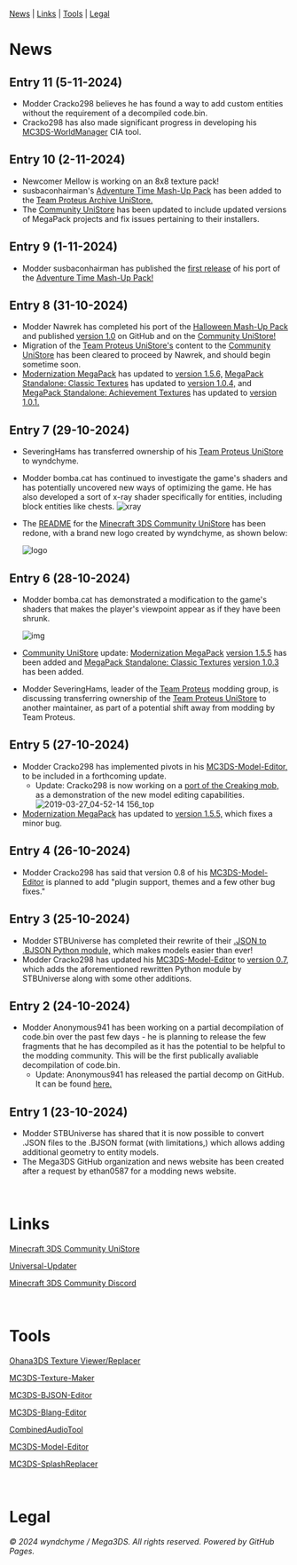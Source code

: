 [News](#news) | [Links](#links) | [Tools](#tools) | [Legal](#legal)

# News

## Entry 11 (5-11-2024)
- Modder Cracko298 believes he has found a way to add custom entities without the requirement of a decompiled code.bin.
- Cracko298 has also made significant progress in developing his [MC3DS-WorldManager](https://github.com/Cracko298/MC3DS-WorldManager) CIA tool. 

## Entry 10 (2-11-2024)
- Newcomer Mellow is working on an 8x8 texture pack!
- susbaconhairman's [Adventure Time Mash-Up Pack](https://github.com/susbaconhairman/mc-adventure-time-mash-up-3ds-port) has been added to the [Team Proteus Archive UniStore.](https://github.com/wyndchyme/minecraft-3ds-unistore)
- The [Community UniStore](https://github.com/Minecraft-3DS-Community/Minecraft-3ds-unistore) has been updated to include updated versions of MegaPack projects and fix issues pertaining to their installers.

## Entry 9 (1-11-2024)
- Modder susbaconhairman has published the [first release](https://github.com/susbaconhairman/mc-adventure-time-mash-up-3ds-port/releases/tag/1) of his port of the [Adventure Time Mash-Up Pack!](https://github.com/susbaconhairman/mc-adventure-time-mash-up-3ds-port)

## Entry 8 (31-10-2024)
- Modder Nawrek has completed his port of the [Halloween Mash-Up Pack](https://github.com/nawrek/mc3ds-halloween-port) and published [version 1.0](https://github.com/nawrek/mc3ds-halloween-port/releases/tag/1.0.0) on GitHub and on the [Community UniStore!](https://github.com/Minecraft-3DS-Community/Minecraft-3ds-unistore)
- Migration of the [Team Proteus UniStore's](https://github.com/team-proteus-mc/minecraft-3ds-unistore) content to the [Community UniStore](https://github.com/Minecraft-3DS-Community/Minecraft-3ds-unistore) has been cleared to proceed by Nawrek, and should begin sometime soon.
- [Modernization MegaPack](https://github.com/wyndchyme/mc3ds-modern) has updated to [version 1.5.6,](https://github.com/wyndchyme/mc3ds-modern/releases/tag/v1.5.6) [MegaPack Standalone: Classic Textures](https://github.com/wyndchyme/mc3ds-classic-textures) has updated to [version 1.0.4,](https://github.com/wyndchyme/mc3ds-classic-textures/releases/tag/v1.0.4) and [MegaPack Standalone: Achievement Textures](https://github.com/wyndchyme/mc3ds-achievements) has updated to [version 1.0.1.](https://github.com/wyndchyme/mc3ds-achievements/releases/tag/1.0.1)

## Entry 7 (29-10-2024)
- SeveringHams has transferred ownership of his [Team Proteus UniStore](https://github.com/team-proteus-mc/minecraft-3ds-unistore) to wyndchyme.
- Modder bomba.cat has continued to investigate the game's shaders and has potentially uncovered new ways of optimizing the game. He has also developed a sort of x-ray shader specifically for entities, including block entities like chests.
  ![xray](https://github.com/user-attachments/assets/45f0597e-fdbe-430d-a95b-74182f8a9403)
- The [README](https://github.com/Minecraft-3DS-Community/Minecraft-3ds-unistore/blob/main/README.md) for the [Minecraft 3DS Community UniStore](https://github.com/Minecraft-3DS-Community/Minecraft-3ds-unistore?tab=readme-ov-file) has been redone, with a brand new logo created by wyndchyme, as shown below:
  
  ![logo](https://github.com/user-attachments/assets/d0ac66c4-2924-4894-96f1-7bb0b023b664)

## Entry 6 (28-10-2024)
- Modder bomba.cat has demonstrated a modification to the game's shaders that makes the player's viewpoint appear as if they have been shrunk.

    ![img](https://github.com/user-attachments/assets/5e5ec3a1-5150-49ca-95e8-9561963f984a)

- [Community UniStore](https://github.com/Minecraft-3DS-Community/Minecraft-3ds-unistore) update: [Modernization MegaPack](https://github.com/wyndchyme/mc3ds-modern) [version 1.5.5](https://github.com/wyndchyme/mc3ds-modern/releases/tag/v1.5.5) has been added and [MegaPack Standalone: Classic Textures](https://github.com/wyndchyme/mc3ds-classic-textures) [version 1.0.3](https://github.com/wyndchyme/mc3ds-classic-textures/releases/tag/v1.0.3) has been added.
- Modder SeveringHams, leader of the [Team Proteus](https://github.com/team-proteus-mc) modding group, is discussing transferring ownership of the [Team Proteus UniStore](https://github.com/team-proteus-mc/minecraft-3ds-unistore) to another maintainer, as part of a potential shift away from modding by Team Proteus.

## Entry 5 (27-10-2024)
- Modder Cracko298 has implemented pivots in his [MC3DS-Model-Editor,](https://github.com/Cracko298/MC3DS-Model-Editor) to be included in a forthcoming update.
  * Update: Cracko298 is now working on a [port of the Creaking mob,](https://github.com/Cracko298/mc3ds-creaking) as a demonstration of the new model editing capabilities.
![2019-03-27_04-52-14 156_top](https://github.com/user-attachments/assets/f9186204-d638-48e4-86e7-279ae8fff5e8)
- [Modernization MegaPack](https://github.com/wyndchyme/mc3ds-modern) has updated to [version 1.5.5,](https://github.com/wyndchyme/mc3ds-modern/releases/tag/v1.5.5) which fixes a minor bug.

## Entry 4 (26-10-2024)
- Modder Cracko298 has said that version 0.8 of his [MC3DS-Model-Editor](https://github.com/Cracko298/MC3DS-Model-Editor) is planned to add "plugin support, themes and a few other bug fixes."

## Entry 3 (25-10-2024)
- Modder STBUniverse has completed their rewrite of their [.JSON to .BJSON Python module,](https://github.com/STBrian/pyBjson) which makes models easier than ever!
- Modder Cracko298 has updated his [MC3DS-Model-Editor](https://github.com/Cracko298/MC3DS-Model-Editor) to [version 0.7,](https://github.com/Cracko298/MC3DS-Model-Editor/releases/tag/0.7) which adds the aforementioned rewritten Python module by STBUniverse along with some other additions. 

## Entry 2 (24-10-2024)
- Modder Anonymous941 has been working on a partial decompilation of code.bin over the past few days - he is planning to release the few fragments that he has decompiled as it has the potential to be helpful to the modding community. This will be the first publically avaliable decompilation of code.bin.
  * Update: Anonymous941 has released the partial decomp on GitHub. It can be found [here.](https://github.com/MC3DS-Save-Research/code.bin)

## Entry 1 (23-10-2024)
- Modder STBUniverse has shared that it is now possible to convert .JSON files to the .BJSON format (with limitations,) which allows adding additional geometry to entity models. 
- The Mega3DS GitHub organization and news website has been created after a request by ethan0587 for a modding news website.

<br>

# Links

[Minecraft 3DS Community UniStore](https://github.com/Minecraft-3DS-Community/Minecraft-3ds-unistore)

[Universal-Updater](https://universal-team.net/projects/universal-updater)

[Minecraft 3DS Community Discord](https://discord.com/invite/xSrN6k965F)

<br>

# Tools

[Ohana3DS Texture Viewer/Replacer](https://gbatemp.net/threads/wip-ohana3ds-tool.392576/)

[MC3DS-Texture-Maker](https://github.com/STBrian/MC3DS-Texture-Maker)

[MC3DS-BJSON-Editor](https://github.com/STBrian/MC3DS-BJSON-Editor)

[MC3DS-Blang-Editor](https://github.com/STBrian/MC3DS-Blang-Editor)

[CombinedAudioTool](https://github.com/Cracko298/CombinedAudioTool)

[MC3DS-Model-Editor](https://github.com/Cracko298/MC3DS-Model-Editor)

[MC3DS-SplashReplacer](https://github.com/Cracko298/MC3DS-SplashReplacer)

<br>

# Legal

_© 2024 wyndchyme / Mega3DS. All rights reserved. Powered by GitHub Pages._
